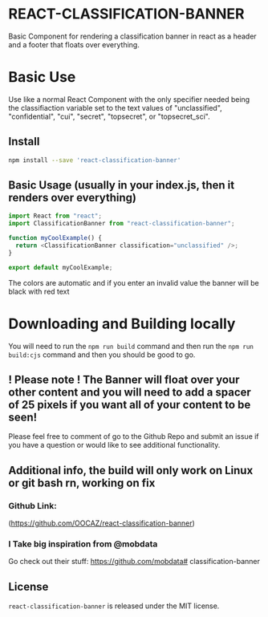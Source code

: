 # REACT-CLASSIFICATION-BANNER

Basic Component for rendering a classification banner in react as a header and a footer that floats over everything.

# Basic Use

Use like a normal React Component with the only specifier needed being the classifiaction variable set to the text values of "unclassified", "confidential", "cui", "secret", "topsecret", or "topsecret_sci".

## Install

```bash
npm install --save 'react-classification-banner'
```

## Basic Usage (usually in your index.js, then it renders over everything)

```js
import React from "react";
import ClassificationBanner from "react-classification-banner";

function myCoolExample() {
  return <ClassificationBanner classification="unclassified" />;
}

export default myCoolExample;
```

The colors are automatic and if you enter an invalid value the banner will be black with red text

# Downloading and Building locally

You will need to run the `npm run build` command and then run the `npm run build:cjs` command and then you should be good to go.

## ! Please note ! The Banner will float over your other content and you will need to add a spacer of 25 pixels if you want all of your content to be seen!

Please feel free to comment of go to the Github Repo and submit an issue if you have a question or would like to see additional functionality.

## Additional info, the build will only work on Linux or git bash rn, working on fix

### Github Link:

(https://github.com/OOCAZ/react-classification-banner)

### I Take big inspiration from @mobdata

Go check out their stuff: https://github.com/mobdata# classification-banner

## License

`react-classification-banner` is released under the MIT license.
